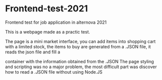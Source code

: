 # Frontend-test-2021
Frontend test for job application in alternova 2021

This is a webpage made as a practic test.

The page is a mini market interface, you can add items into shopping cart with a limited stock, the items to buy are generated from a .JSON file, it reads the json file and fill a

container with the information obtained from the .JSON
The page styling and scripting was no a major problem, the most difficult part was discover how to read a .JSON file without using Node.JS
